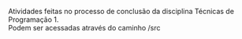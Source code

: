 Atividades feitas no processo de conclusão da disciplina Técnicas de Programação 1. <br>
Podem ser acessadas através do caminho /src
